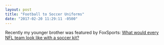 ```yaml
---
layout: post
title: "Football to Soccer Uniforms"
date: "2017-02-20 11:29:11 -0500"
---
```


Recently my younger brother was featured by FoxSports: [What would every NFL team look like with a soccer kit?](http://www.foxsports.com/soccer/gallery/what-would-every-nfl-team-look-like-with-a-soccer-kit-020517)
